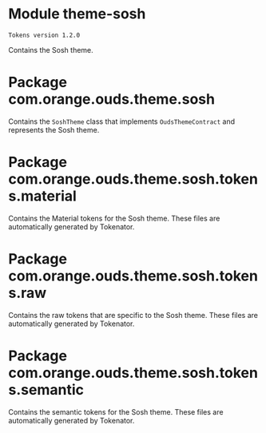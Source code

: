 # Module theme-sosh

```
Tokens version 1.2.0
```

Contains the Sosh theme.

# Package com.orange.ouds.theme.sosh

Contains the `SoshTheme` class that implements `OudsThemeContract` and represents the Sosh theme.

# Package com.orange.ouds.theme.sosh.tokens.material

Contains the Material tokens for the Sosh theme. These files are automatically generated by Tokenator.

# Package com.orange.ouds.theme.sosh.tokens.raw

Contains the raw tokens that are specific to the Sosh theme. These files are automatically generated by Tokenator.

# Package com.orange.ouds.theme.sosh.tokens.semantic

Contains the semantic tokens for the Sosh theme. These files are automatically generated by Tokenator.